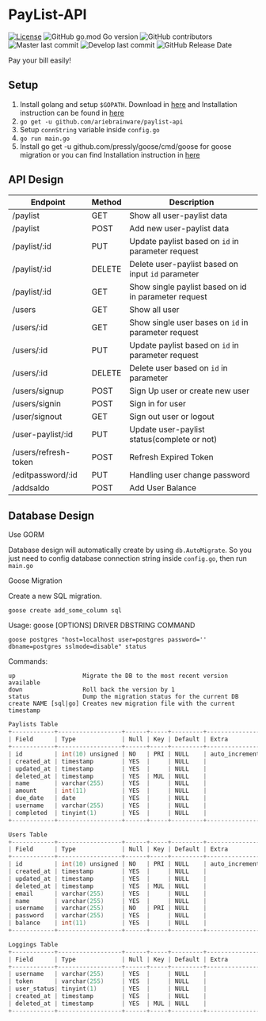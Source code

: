 # PayList-API

[![License](https://img.shields.io/badge/license-MIT-blue?logo=appveyor)](https://github.com/ariebrainware/paylist-api/blob/master/LICENSE)
![GitHub go.mod Go version](https://img.shields.io/github/go-mod/go-version/ariebrainware/paylist-api?color=lightblue)
![GitHub contributors](https://img.shields.io/github/contributors/ariebrainware/paylist-api?color=yellowgreen)
![Master last commit](https://img.shields.io/github/last-commit/ariebrainware/paylist/master?label=last-commit%3Amaster)
![Develop last commit](https://img.shields.io/github/last-commit/ariebrainware/paylist/develop?label=last-commit%3Adevelop)
![GitHub Release Date](https://img.shields.io/github/release-date/ariebrainware/paylist-api)

Pay your bill easily!

## Setup

1. Install golang and setup `$GOPATH`. Download in [here](https://golang.org/dl/) and Installation instruction can be found in [here](https://golang.org/doc/install)
2. `go get -u github.com/ariebrainware/paylist-api`
3. Setup `connString`  variable inside `config.go`
4. `go run main.go`
5. Install go get -u github.com/pressly/goose/cmd/goose for goose migration or you can find Installation instruction in [here](https://github.com/pressly/goose)

## API Design

| Endpoint              | Method | Description                                           |
| ---------------       | ------ | ----------------------------------------------------- |
| /paylist              | GET    | Show all user-paylist data                            |
| /paylist              | POST   | Add new user-paylist data                             |
| /paylist/:id          | PUT    | Update paylist based on `id` in parameter request     |
| /paylist/:id          | DELETE | Delete user-paylist based on input `id` parameter     |
| /paylist/:id          | GET    | Show single paylist based on id in parameter request  |
| /users                | GET    | Show all user                                         |
| /users/:id            | GET    | Show single user bases on `id` in parameter request   |
| /users/:id            | PUT    | Update paylist based on `id` in parameter request     |
| /users/:id            | DELETE | Delete user based on `id` in parameter                |
| /users/signup         | POST   | Sign Up user or create new user                       |
| /users/signin         | POST   | Sign in for user                                      |
| /user/signout         | GET    | Sign out user or logout                               |
| /user-paylist/:id     | PUT    | Update user-paylist status(complete or not)           |
| /users/refresh-token  | POST   | Refresh Expired Token                                 |
| /editpassword/:id     | PUT    | Handling user change password                         |
| /addsaldo             | POST   | Add User Balance                                      |

## Database Design

Use GORM

Database design will automatically create by using `db.AutoMigrate`. So you just need to config database connection string inside `config.go`, then run `main.go`

Goose Migration

Create a new SQL migration.
```
goose create add_some_column sql
```

Usage: goose [OPTIONS] DRIVER DBSTRING COMMAND
```
goose postgres "host=localhost user=postgres password='' dbname=postgres sslmode=disable" status
```

Commands:
```
up                   Migrate the DB to the most recent version available
down                 Roll back the version by 1
status               Dump the migration status for the current DB
create NAME [sql|go] Creates new migration file with the current timestamp
```

```go
Paylists Table
+------------+------------------+------+-----+---------+----------------+
| Field      | Type             | Null | Key | Default | Extra          |
+------------+------------------+------+-----+---------+----------------+
| id         | int(10) unsigned | NO   | PRI | NULL    | auto_increment |
| created_at | timestamp        | YES  |     | NULL    |                |
| updated_at | timestamp        | YES  |     | NULL    |                |
| deleted_at | timestamp        | YES  | MUL | NULL    |                |
| name       | varchar(255)     | YES  |     | NULL    |                |
| amount     | int(11)          | YES  |     | NULL    |                |
| due_date   | date             | YES  |     | NULL    |                |
| username   | varchar(255)     | YES  |     | NULL    |                |
| completed  | tinyint(1)       | YES  |     | NULL    |                |
+------------+------------------+------+-----+---------+----------------+
```

```go
Users Table
+------------+------------------+------+-----+---------+----------------+
| Field      | Type             | Null | Key | Default | Extra          |
+------------+------------------+------+-----+---------+----------------+
| id         | int(10) unsigned | NO   | PRI | NULL    | auto_increment |
| created_at | timestamp        | YES  |     | NULL    |                |
| updated_at | timestamp        | YES  |     | NULL    |                |
| deleted_at | timestamp        | YES  | MUL | NULL    |                |
| email      | varchar(255)     | YES  |     | NULL    |                |
| name       | varchar(255)     | YES  |     | NULL    |                |
| username   | varchar(255)     | NO   | PRI | NULL    |                |
| password   | varchar(255)     | YES  |     | NULL    |                |
| balance    | int(11)          | YES  |     | NULL    |                |
+------------+------------------+------+-----+---------+----------------+
```

```go
Loggings Table
+------------+------------------+------+-----+---------+----------------+
| Field      | Type             | Null | Key | Default | Extra          |
+------------+------------------+------+-----+---------+----------------+
| username   | varchar(255)     | YES  |     | NULL    |                |
| token      | varchar(255)     | YES  |     | NULL    |                |
| user_status| tinyint(1)       | YES  |     | NULL    |                |
| created_at | timestamp        | YES  |     | NULL    |                |
| deleted_at | timestamp        | YES  | MUL | NULL    |                |
+------------+------------------+------+-----+---------+----------------+
```